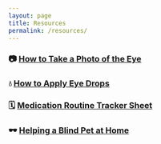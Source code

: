 ```yaml
---
layout: page
title: Resources
permalink: /resources/
---
```


### 📷 [How to Take a Photo of the Eye](/resources/photo.md)

### 💧 [How to Apply Eye Drops](/resources/eyemeds.md)

### 🗓️ [Medication Routine Tracker Sheet](/resources/medstracker.md/)

### 🕶️  [Helping a Blind Pet at Home ](/resources/blindpet.md/)
